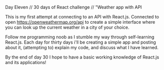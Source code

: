 Day Eleven // 30 days of React challenge // "Weather app with API

This is my first attempt at connecting to an API with React.js. Connected to open https://openweathermap.org/api to create a simple interface where you can look up the current weather in a city of your choice.

Follow me programming noob as I stumble my way through self-learning React.js. Each day for thirty days i'll be creating a simple app and posting about it, (attempting to) explain my code, and discuss what I have learned.

By the end of day 30 I hope to have a basic working knowledge of React.js and its applications!
